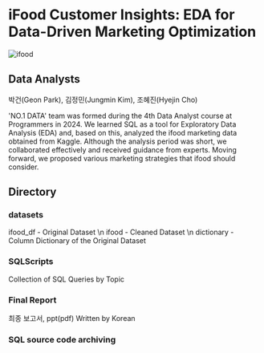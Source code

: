 # iFood Customer Insights: EDA for Data-Driven Marketing Optimization
![ifood](https://content.captable.com.br/wp-content/webp-express/webp-images/uploads/2022/08/CadastrarRestauranteNoIfood.jpg.webp)

## Data Analysts
박건(Geon Park), 김정민(Jungmin Kim), 조혜진(Hyejin Cho)

'NO.1 DATA' team was formed during the 4th Data Analyst course at Programmers in 2024. We learned SQL as a tool for Exploratory Data Analysis (EDA) and, based on this, analyzed the ifood marketing data obtained from Kaggle. Although the analysis period was short, we collaborated effectively and received guidance from experts. Moving forward, we proposed various marketing strategies that ifood should consider.


## Directory

### datasets
ifood_df - Original Dataset \n
ifood - Cleaned Dataset \n
dictionary - Column Dictionary of the Original Dataset

### SQLScripts
Collection of SQL Queries by Topic

### Final Report
최종 보고서, ppt(pdf)
Written by Korean


### SQL source code archiving


